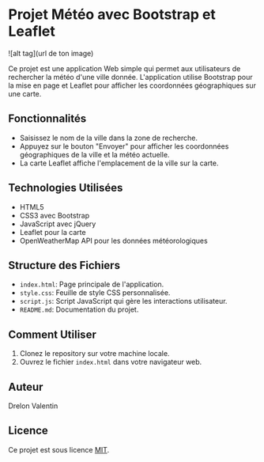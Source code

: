 # Projet Météo avec Bootstrap et Leaflet

![alt tag](url de ton image)

Ce projet est une application Web simple qui permet aux utilisateurs de rechercher la météo d'une ville donnée. L'application utilise Bootstrap pour la mise en page et Leaflet pour afficher les coordonnées géographiques sur une carte.

## Fonctionnalités

- Saisissez le nom de la ville dans la zone de recherche.
- Appuyez sur le bouton "Envoyer" pour afficher les coordonnées géographiques de la ville et la météo actuelle.
- La carte Leaflet affiche l'emplacement de la ville sur la carte.

## Technologies Utilisées

- HTML5
- CSS3 avec Bootstrap
- JavaScript avec jQuery
- Leaflet pour la carte
- OpenWeatherMap API pour les données météorologiques

## Structure des Fichiers

- `index.html`: Page principale de l'application.
- `style.css`: Feuille de style CSS personnalisée.
- `script.js`: Script JavaScript qui gère les interactions utilisateur.
- `README.md`: Documentation du projet.

## Comment Utiliser

1. Clonez le repository sur votre machine locale.
2. Ouvrez le fichier `index.html` dans votre navigateur web.

## Auteur

Drelon Valentin 

## Licence

Ce projet est sous licence [MIT](LICENSE).
